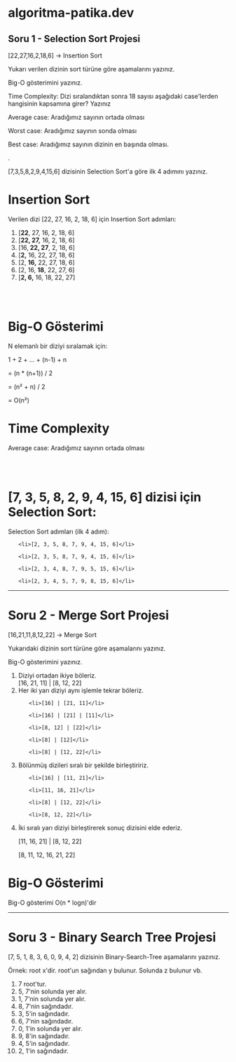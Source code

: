 # algoritma-patika.dev
 

<h2>Soru 1 - Selection Sort Projesi</h2> 

<p>[22,27,16,2,18,6] -> Insertion Sort 

  

Yukarı verilen dizinin sort türüne göre aşamalarını yazınız. 

  

Big-O gösterimini yazınız. 

  

Time Complexity: Dizi sıralandıktan sonra 18 sayısı aşağıdaki case'lerden hangisinin kapsamına girer? Yazınız 

  

Average case: Aradığımız sayının ortada olması 

Worst case: Aradığımız sayının sonda olması 

Best case: Aradığımız sayının dizinin en başında olması. 

. 

[7,3,5,8,2,9,4,15,6] dizisinin Selection Sort'a göre ilk 4 adımını yazınız.</p> 

<h1>Insertion Sort</h1> 

<p>Verilen dizi [22, 27, 16, 2, 18, 6] için Insertion Sort adımları:</p> 

<ol> 

  <li>[<b>22</b>, 27, 16, 2, 18, 6]</li> 

  <li>[<b>22, 27,</b> 16, 2, 18, 6]</li> 

  <li>[16,<b> 22, 27</b>, 2, 18, 6]</li> 

  <li>[<b>2,</b> 16, 22, 27, 18, 6]</li> 

  <li>[2, <b>16,</b> 22, 27, 18, 6]</li> 

  <li>[2, 16, <b>18</b>, 22, 27, 6]</li> 

  <li>[<b>2, 6,</b> 16, 18, 22, 27]</li> 

  </ol> 

  <br> 

  <br> 

<h1>Big-O Gösterimi</h1> 

<p> 

  N elemanlı bir diziyi sıralamak için: 

  

1 + 2 + ... + (n-1) + n 

  

= (n * (n+1)) / 2 

  

= (n² + n) / 2 

  

= O(n²) 

</p> 

  <h1>Time Complexity</h1> 

  <p>Average case: Aradığımız sayının ortada olması</p> 

  <br><br> 

  <h1>[7, 3, 5, 8, 2, 9, 4, 15, 6] dizisi için Selection Sort:</h1> 

  <p>Selection Sort adımları (ilk 4 adım):</p> 

  <ol> 

    <li>[2, 3, 5, 8, 7, 9, 4, 15, 6]</li> 

    <li>[2, 3, 5, 8, 7, 9, 4, 15, 6]</li> 

    <li>[2, 3, 4, 8, 7, 9, 5, 15, 6]</li> 

    <li>[2, 3, 4, 5, 7, 9, 8, 15, 6]</li> 

  </ol> 

  

  <hr> 

  <h1>Soru 2 - Merge Sort Projesi</h1> 

  <p>[16,21,11,8,12,22] -> Merge Sort 

  

Yukarıdaki dizinin sort türüne göre aşamalarını yazınız. 

Big-O gösterimini yazınız.</p> 

<ol> 

  <li>Diziyi ortadan ikiye böleriz.<br>[16, 21, 11] | [8, 12, 22]</li> 

  <li>Her iki yarı diziyi aynı işlemle tekrar böleriz.<br> 

  <ul> 

    <li>[16] | [21, 11]</li> 

    <li>[16] | [21] | [11]</li> 

    <li>[8, 12] | [22]</li> 

    <li>[8] | [12]</li> 

    <li>[8] | [12, 22]</li> 

  </ul>

  <li>Bölünmüş dizileri sıralı bir şekilde birleştiririz.<br> 

  <ul> 

    <li>[16] | [11, 21]</li> 

    <li>[11, 16, 21]</li> 

    <li>[8] | [12, 22]</li> 

    <li>[8, 12, 22]</li> 

  </ul> 

  </li> 

<li>İki sıralı yarı diziyi birleştirerek sonuç dizisini elde ederiz.<br> 

[11, 16, 21] | [8, 12, 22]<br> 

[8, 11, 12, 16, 21, 22]</li> 

</ol> 

<h1>Big-O Gösterimi</h1> 

<p>Big-O gösterimi O(n * logn)'dir</p> 

<hr> 

<h1>Soru 3 - Binary Search Tree Projesi</h1> 

<p>[7, 5, 1, 8, 3, 6, 0, 9, 4, 2] dizisinin Binary-Search-Tree aşamalarını yazınız. 

  

Örnek: root x'dir. root'un sağından y bulunur. Solunda z bulunur vb.</p> 

<ol> 

  <li>7 root'tur.</li>  

  <li>5, 7'nin solunda yer alır.</li>  

  <li>1, 7'nin solunda yer alır.</li>  

  <li>8, 7'nin sağındadır.</li>  

  <li>3, 5'in sağındadır.</li>  

  <li>6, 7'nin sağındadır.</li>  

  <li>0, 1'in solunda yer alır.</li>  

  <li>9, 8'in sağındadır.</li>  

  <li>4, 5'in sağındadır.</li>  

  <li>2, 1'in sağındadır.</li>  

</ol> 
